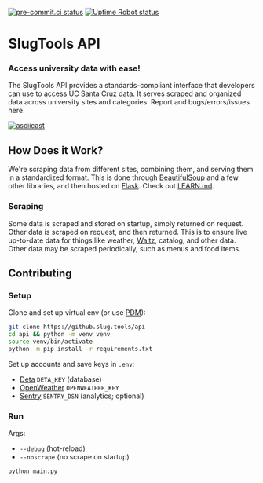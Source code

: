 [![pre-commit.ci status](https://results.pre-commit.ci/badge/github/SlugTools/api/main.svg)](https://results.pre-commit.ci/latest/github/SlugTools/api/main)
[![Uptime Robot status](https://img.shields.io/uptimerobot/status/m792610788-ec5bd8ede10c18f96a13393a)](https://status.slug.tools)

# SlugTools API

### Access university data with ease!

The SlugTools API provides a standards-compliant interface that developers can use to access UC Santa Cruz data. It serves scraped and organized data across university sites and categories. Report and bugs/errors/issues here.

[![asciicast](https://asciinema.org/a/2NIy3sJq1Y1BAvnduncgnjRDd.svg)](https://asciinema.org/a/2NIy3sJq1Y1BAvnduncgnjRDd)

## How Does it Work?

We're scraping data from different sites, combining them, and serving them in a standardized format. This is done through [BeautifulSoup](https://www.crummy.com/software/BeautifulSoup/bs4/doc/) and a few other libraries, and then hosted on [Flask](https://flask.palletsprojects.com/en/latest/). Check out [LEARN.md](LEARN.md).

### Scraping

Some data is scraped and stored on startup, simply returned on request. Other data is scraped on request, and then returned. This is to ensure live up-to-date data for things like weather, [Waitz](https://waitz.io/ucsc), catalog, and other data. Other data may be scraped periodically, such as menus and food items.

## Contributing

### Setup

Clone and set up virtual env (or use [PDM](https://pdm-project.org/latest/)):

```bash
git clone https://github.slug.tools/api
cd api && python -m venv venv
source venv/bin/activate
python -m pip install -r requirements.txt
```

Set up accounts and save keys in `.env`:

- [Deta](https://web.deta.sh/) `DETA_KEY` (database)
- [OpenWeather](https://openweathermap.org/) `OPENWEATHER_KEY`
- [Sentry](https://sentry.io/) `SENTRY_DSN` (analytics; optional)

### Run

Args:

- `--debug` (hot-reload)
- `--noscrape` (no scrape on startup)

```bash
python main.py
```
